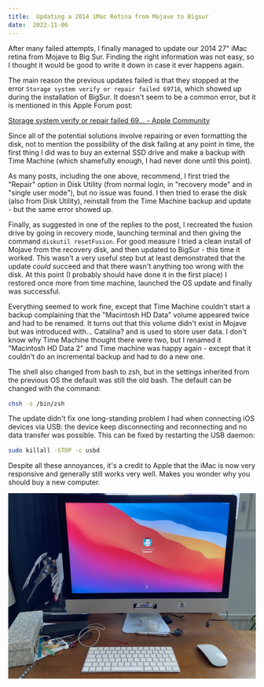 ```yaml
---
title:  Updating a 2014 iMac Retina from Mojave to Bigsur
date:  2022-11-06
---
```


After many failed attempts, I finally managed to update our 2014 27" iMac retina from Mojave to Big Sur. Finding the right information was not easy,  so I thought it would be good to write it down in case it ever happens again.

The main reason the previous updates failed is that they stopped at the error `Storage system verify or repair failed 69716`, which showed up during the installation of BigSur. It doesn't seem to be a common error, but it is mentioned in this Apple Forum post:

[Storage system verify or repair failed 69… - Apple Community](https://discussions.apple.com/thread/253595285?utm_source=pocket_saves)

Since all of the potential solutions involve repairing or even formatting the disk, not to mention the possibility of the disk failing at any point in time, the first thing I did was to buy an external SSD drive and make a backup with Time Machine (which shamefully enough, I had never done until this point).

As many posts, including the one above, recommend, I first tried the "Repair" option in Disk Utility (from normal login, in "recovery mode" and in "single user mode"), but no issue was found. I then tried to erase the disk (also from Disk Utility), reinstall from the Time Machine backup and update - but the same error showed up.

Finally, as suggested in one of the replies to the post, I recreated the fusion drive by going in recovery mode, launching terminal and then giving the command `diskutil resetFusion`. For good measure I tried a clean install of Mojave from the recovery disk, and then updated to BigSur - this time it worked. This wasn't a very useful step but at least demonstrated that the update *could* succeed and that there wasn't anything too wrong with the disk. At this point (I probably should have done it in the first place) I restored once more from time machine, launched the OS update and finally was successful.

Everything seemed to work fine, except that Time Machine couldn't start a backup complaining that the "Macintosh HD Data" volume appeared twice and had to be renamed. It turns out that this volume didn't exist in Mojave but was introduced with... Catalina? and is used to store user data. I don't know why Time Machine thought there were two, but I renamed it "Macintosh HD Data 2" and Time machine was happy again - except that it couldn't do an incremental backup and had to do a new one.

The shell also changed from bash to zsh, but in the settings inherited from the previous OS the default was still the old bash. The default can be changed with the command:

```bash
chsh -s /bin/zsh
```

The update didn't fix one long-standing problem I had when connecting iOS devices via USB: the device keep disconnecting and reconnecting and no data transfer was possible. This can be fixed by restarting the USB daemon:
```bash
sudo killall -STOP -c usbd
```

Despite all these annoyances, it's a credit to Apple that the iMac is now very responsive and generally still works very well. Makes you wonder why you should buy a new computer. 

![The mac](imac.jpg)
